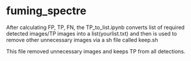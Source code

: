 # fuming_spectre

After calculating FP, TP, FN, the TP_to_list.ipynb converts list of required detected images/TP images into a list(yourlist.txt) and then is used to remove other unnecessary images via a sh file called keep.sh

This file removed unnecessary images and keeps TP from all detections.
